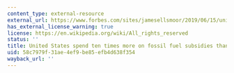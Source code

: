 ```yaml
---
content_type: external-resource
external_url: https://www.forbes.com/sites/jamesellsmoor/2019/06/15/united-states-spend-ten-times-more-on-fossil-fuel-subsidies-than-education
has_external_license_warning: true
license: https://en.wikipedia.org/wiki/All_rights_reserved
status: ''
title: United States spend ten times more on fossil fuel subsidies than education
uid: 58c7979f-31ae-4ef9-be85-efb4d638f354
wayback_url: ''
---
```

